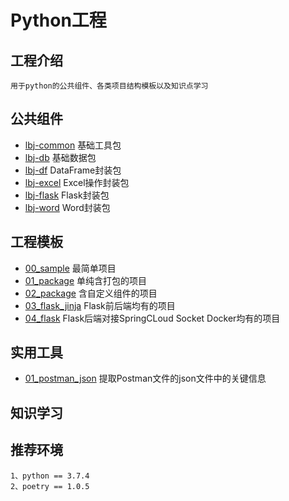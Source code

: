 # Python工程

## 工程介绍
    
    用于python的公共组件、各类项目结构模板以及知识点学习
   
    
## 公共组件


- [lbj-common](./python_wheel/lbj_common/README.md) 基础工具包
- [lbj-db](./python_wheel/lbj_db/README.md) 基础数据包
- [lbj-df](./python_wheel/lbj_df/README.md) DataFrame封装包
- [lbj-excel](./python_wheel/lbj_excel/README.md)   Excel操作封装包
- [lbj-flask](./python_wheel/lbj_flask/README.md)   Flask封装包
- [lbj-word](./python_wheel/lbj_word/README.md)   Word封装包


## 工程模板

- [00_sample](./python_template/00_sample/README.md) 最简单项目
- [01_package](./python_template/01_package/README.md) 单纯含打包的项目
- [02_package](./python_template/02_package/README.md) 含自定义组件的项目
- [03_flask_jinja](./python_template/03_flask_jinja/README.md) Flask前后端均有的项目
- [04_flask](./python_template/04_flask/README.md) Flask后端对接SpringCLoud Socket Docker均有的项目


## 实用工具

- [01_postman_json](./python_tool/01_postman_json/README.md) 提取Postman文件的json文件中的关键信息


## 知识学习


    
## 推荐环境

    1、python == 3.7.4
    2、poetry == 1.0.5

